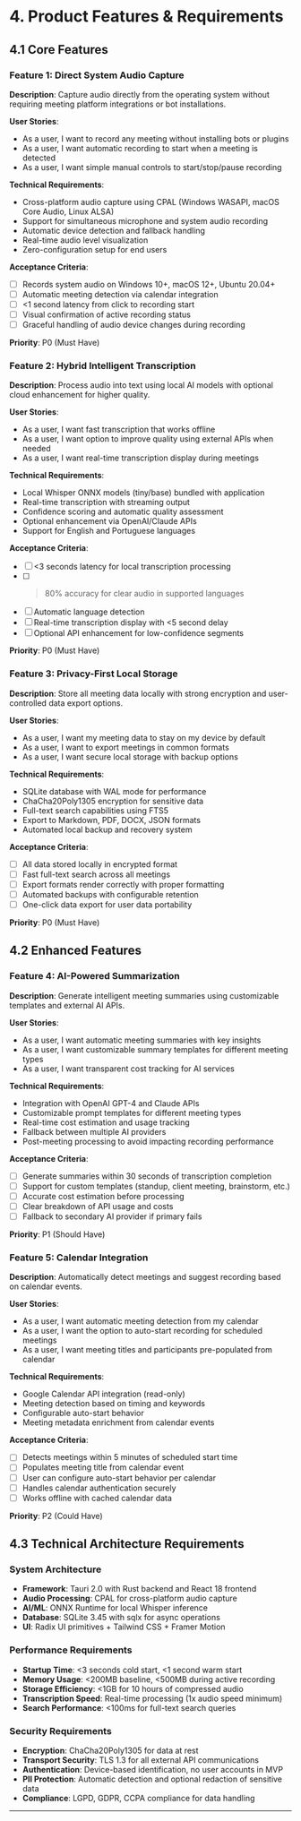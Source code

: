 # 4. Product Features & Requirements

## 4.1 Core Features

### Feature 1: Direct System Audio Capture
**Description**: Capture audio directly from the operating system without requiring meeting platform integrations or bot installations.

**User Stories**:
- As a user, I want to record any meeting without installing bots or plugins
- As a user, I want automatic recording to start when a meeting is detected
- As a user, I want simple manual controls to start/stop/pause recording

**Technical Requirements**:
- Cross-platform audio capture using CPAL (Windows WASAPI, macOS Core Audio, Linux ALSA)
- Support for simultaneous microphone and system audio recording
- Automatic device detection and fallback handling
- Real-time audio level visualization
- Zero-configuration setup for end users

**Acceptance Criteria**:
- [ ] Records system audio on Windows 10+, macOS 12+, Ubuntu 20.04+
- [ ] Automatic meeting detection via calendar integration
- [ ] <1 second latency from click to recording start
- [ ] Visual confirmation of active recording status
- [ ] Graceful handling of audio device changes during recording

**Priority**: P0 (Must Have)

### Feature 2: Hybrid Intelligent Transcription
**Description**: Process audio into text using local AI models with optional cloud enhancement for higher quality.

**User Stories**:
- As a user, I want fast transcription that works offline
- As a user, I want option to improve quality using external APIs when needed
- As a user, I want real-time transcription display during meetings

**Technical Requirements**:
- Local Whisper ONNX models (tiny/base) bundled with application
- Real-time transcription with streaming output
- Confidence scoring and automatic quality assessment
- Optional enhancement via OpenAI/Claude APIs
- Support for English and Portuguese languages

**Acceptance Criteria**:
- [ ] <3 seconds latency for local transcription processing
- [ ] >80% accuracy for clear audio in supported languages
- [ ] Automatic language detection
- [ ] Real-time transcription display with <5 second delay
- [ ] Optional API enhancement for low-confidence segments

**Priority**: P0 (Must Have)

### Feature 3: Privacy-First Local Storage
**Description**: Store all meeting data locally with strong encryption and user-controlled data export options.

**User Stories**:
- As a user, I want my meeting data to stay on my device by default
- As a user, I want to export meetings in common formats
- As a user, I want secure local storage with backup options

**Technical Requirements**:
- SQLite database with WAL mode for performance
- ChaCha20Poly1305 encryption for sensitive data
- Full-text search capabilities using FTS5
- Export to Markdown, PDF, DOCX, JSON formats
- Automated local backup and recovery system

**Acceptance Criteria**:
- [ ] All data stored locally in encrypted format
- [ ] Fast full-text search across all meetings
- [ ] Export formats render correctly with proper formatting
- [ ] Automated backups with configurable retention
- [ ] One-click data export for user data portability

**Priority**: P0 (Must Have)

## 4.2 Enhanced Features

### Feature 4: AI-Powered Summarization
**Description**: Generate intelligent meeting summaries using customizable templates and external AI APIs.

**User Stories**:
- As a user, I want automatic meeting summaries with key insights
- As a user, I want customizable summary templates for different meeting types
- As a user, I want transparent cost tracking for AI services

**Technical Requirements**:
- Integration with OpenAI GPT-4 and Claude APIs
- Customizable prompt templates for different meeting types
- Real-time cost estimation and usage tracking
- Fallback between multiple AI providers
- Post-meeting processing to avoid impacting recording performance

**Acceptance Criteria**:
- [ ] Generate summaries within 30 seconds of transcription completion
- [ ] Support for custom templates (standup, client meeting, brainstorm, etc.)
- [ ] Accurate cost estimation before processing
- [ ] Clear breakdown of API usage and costs
- [ ] Fallback to secondary AI provider if primary fails

**Priority**: P1 (Should Have)

### Feature 5: Calendar Integration
**Description**: Automatically detect meetings and suggest recording based on calendar events.

**User Stories**:
- As a user, I want automatic meeting detection from my calendar
- As a user, I want the option to auto-start recording for scheduled meetings
- As a user, I want meeting titles and participants pre-populated from calendar

**Technical Requirements**:
- Google Calendar API integration (read-only)
- Meeting detection based on timing and keywords
- Configurable auto-start behavior
- Meeting metadata enrichment from calendar events

**Acceptance Criteria**:
- [ ] Detects meetings within 5 minutes of scheduled start time
- [ ] Populates meeting title from calendar event
- [ ] User can configure auto-start behavior per calendar
- [ ] Handles calendar authentication securely
- [ ] Works offline with cached calendar data

**Priority**: P2 (Could Have)

## 4.3 Technical Architecture Requirements

### System Architecture
- **Framework**: Tauri 2.0 with Rust backend and React 18 frontend
- **Audio Processing**: CPAL for cross-platform audio capture
- **AI/ML**: ONNX Runtime for local Whisper inference
- **Database**: SQLite 3.45 with sqlx for async operations
- **UI**: Radix UI primitives + Tailwind CSS + Framer Motion

### Performance Requirements
- **Startup Time**: <3 seconds cold start, <1 second warm start
- **Memory Usage**: <200MB baseline, <500MB during active recording
- **Storage Efficiency**: <1GB for 10 hours of compressed audio
- **Transcription Speed**: Real-time processing (1x audio speed minimum)
- **Search Performance**: <100ms for full-text search queries

### Security Requirements
- **Encryption**: ChaCha20Poly1305 for data at rest
- **Transport Security**: TLS 1.3 for all external API communications
- **Authentication**: Device-based identification, no user accounts in MVP
- **PII Protection**: Automatic detection and optional redaction of sensitive data
- **Compliance**: LGPD, GDPR, CCPA compliance for data handling

---
